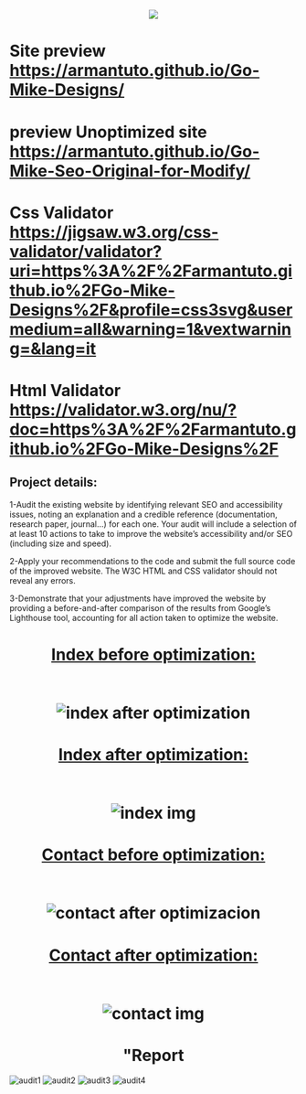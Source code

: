 
# <div align= "center"> <img src="https://user-images.githubusercontent.com/120113174/273624714-cda3d191-da6b-4370-ac72-64b88bb5946b.png"></div>
# Site preview https://armantuto.github.io/Go-Mike-Designs/
# preview Unoptimized site https://armantuto.github.io/Go-Mike-Seo-Original-for-Modify/
# Css Validator https://jigsaw.w3.org/css-validator/validator?uri=https%3A%2F%2Farmantuto.github.io%2FGo-Mike-Designs%2F&profile=css3svg&usermedium=all&warning=1&vextwarning=&lang=it
# Html Validator https://validator.w3.org/nu/?doc=https%3A%2F%2Farmantuto.github.io%2FGo-Mike-Designs%2F

## Project details:

 1-Audit the existing website by identifying relevant SEO and accessibility issues, noting an explanation and a credible reference (documentation, research paper, journal…) for each one. Your audit will include a selection of at least 10 actions to take to improve the website’s accessibility and/or SEO (including size and speed).

2-Apply your recommendations to the code and submit the full source code of the improved website. The W3C HTML and CSS validator should not reveal any errors. 

3-Demonstrate that your adjustments have improved the website by providing a before-and-after comparison of the results from Google’s Lighthouse tool, accounting for all action taken to optimize the website.

# <div align= "center">  <a href="https://user-images.githubusercontent.com/120113174/273803933-91fb6f19-ac50-416d-b160-6efda9a55831.png">Index before optimization:</a> <br> <br> <br> ![index after optimization](https://github.com/armantuto/Go-Mike-Designs/assets/120113174/4329a161-df19-44b4-bef8-907c4f6ab8f1) </div>

# <div align= "center"> <a href="https://user-images.githubusercontent.com/120113174/273804406-06f14c30-1eff-4032-b4e2-ba80383a5edf.png">Index after optimization:</a> <br><br><br>   ![index img](https://github.com/armantuto/Go-Mike-Designs/assets/120113174/ac8ce1e0-c2b5-4ce9-aff4-6c81488aa9e3) </div>

#  <div align= "center">  <a href="https://user-images.githubusercontent.com/120113174/273804471-dca0662d-c741-4794-bd79-205dceb6e89a.png">Contact before optimization:</a> <br><br><br> ![contact after optimizacion](https://github.com/armantuto/Go-Mike-Designs/assets/120113174/0e7f6b6b-3eed-40ec-aed8-4812bd1e0876) </div>

# <div align= "center">  <a href="https://user-images.githubusercontent.com/120113174/273804544-73608832-dc7f-4e5f-8441-3062359b01fc.png">Contact after optimization:</a> <br><br><br>  ![contact img](https://github.com/armantuto/Go-Mike-Designs/assets/120113174/b591d13b-0379-446f-bbbb-eb4d46b0c2ab) </div>

#  <div align= "center"> "Report </div>

![audit1](https://github.com/armantuto/Go-Mike-Designs/assets/120113174/3fe9d74e-8214-4950-bd84-be7d7c32438c) 
![audit2](https://github.com/armantuto/Go-Mike-Designs/assets/120113174/71d78cbe-2f0c-48d2-875e-6d71ad7ef4df)
![audit3](https://github.com/armantuto/Go-Mike-Designs/assets/120113174/85ac125c-33bc-4137-a9cd-d20cf52ff849)
![audit4](https://github.com/armantuto/Go-Mike-Designs/assets/120113174/b6246390-14df-44b3-ad86-ea589b0d4a17)








